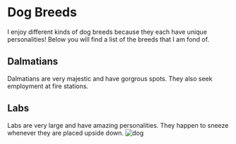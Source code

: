 # Dog Breeds 
I enjoy different kinds of dog breeds because they each have unique personalities! Below you will find a list of the breeds that I am fond of. 
## Dalmatians 
Dalmatians are very majestic and have gorgrous spots. They also seek employment at fire stations. 
## Labs 
Labs are very large and have amazing personalities. They happen to sneeze whenever they are placed upside down. 
![dog](https://github.com/user-attachments/assets/7342c56a-b031-4c70-baf8-2eec989b623c)
